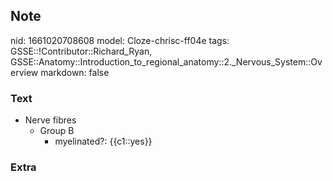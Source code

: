 ## Note
nid: 1661020708608
model: Cloze-chrisc-ff04e
tags: GSSE::!Contributor::Richard_Ryan, GSSE::Anatomy::Introduction_to_regional_anatomy::2._Nervous_System::Overview
markdown: false

### Text
<ul>
  <li>Nerve fibres
    <ul>
      <li>Group B
        <ul>
          <li>myelinated?: {{c1::yes}}
        </ul>
    </ul>
</ul>

### Extra

